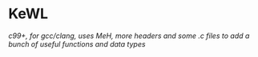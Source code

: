 # KeWL

*c99+, for gcc/clang, uses MeH, more headers and some .c files to add a bunch of useful functions and data types*

